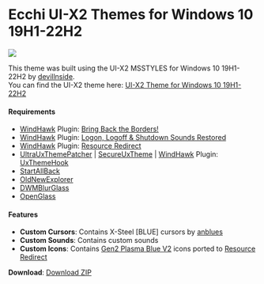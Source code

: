 Ecchi UI-X2 Themes for Windows 10 19H1-22H2
===============================

![][PREVIEW]

This theme was built using the UI-X2 MSSTYLES for Windows 10 19H1-22H2 by [devillnside](https://virtualcustoms.net/member.php/228009-devillnside).  
You can find the UI-X2 theme here: [UI-X2 Theme for Windows 10 19H1-22H2](https://virtualcustoms.net/showthread.php/88154-UI-X2-Theme-for-Windows-10-19H1-22H2)

#### Requirements

*   [WindHawk](https://windhawk.net/) Plugin: [Bring Back the Borders!](https://windhawk.net/mods/w11-dwm-fix)
*   [WindHawk](https://windhawk.net/) Plugin: [Logon, Logoff & Shutdown Sounds Restored](https://windhawk.net/mods/logon-logoff-shutdown-sounds)
*   [WindHawk](https://windhawk.net/) Plugin: [Resource Redirect](https://windhawk.net/mods/icon-resource-redirect)
*   [UltraUxThemePatcher](https://mhoefs.eu/software_uxtheme.php) | [SecureUxTheme](https://github.com/namazso/SecureUxTheme) | [WindHawk](https://windhawk.net/) Plugin: [UxThemeHook](https://windhawk.net/mods/uxtheme-hook)
*   [StartAllBack](https://www.startallback.com/)
*   [OldNewExplorer](https://msfn.org/board/topic/170375-oldnewexplorer-119/)
*   [DWMBlurGlass](https://github.com/Maplespe/DWMBlurGlass)
*   [OpenGlass](https://virtualcustoms.net/showthread.php/88998-OpenGlass-Installer-for-Windows-11-22H2)

#### Features

*   **Custom Cursors**: Contains X-Steel \[BLUE\] cursors by [anblues](https://www.deviantart.com/anblues)
*   **Custom Sounds**: Contains custom sounds
*   **Custom Icons**: Contains [Gen2 Plasma Blue V2](https://virtualcustoms.net/showthread.php/83689-7tsp-Gen-2-Complete-Icon-Pack-Collection-for-w10-19h1) icons ported to [Resource Redirect](https://windhawk.net/mods/icon-resource-redirect)

**Download**: [Download ZIP](https://github.com/The-Back-Room/Ecchi-UI-X2-Themes-for-Windows-10-19H1-22H2/archive/refs/heads/main.zip)

[PREVIEW]: https://the-back-room.info/assets/images/themes/nsfw/msstyle/ECCHI-UI-X2.png